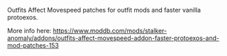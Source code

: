 Outfits Affect Movespeed patches for outfit mods and faster vanilla protoexos.

More info here: https://www.moddb.com/mods/stalker-anomaly/addons/outfits-affect-movespeed-addon-faster-protoexos-and-mod-patches-153
